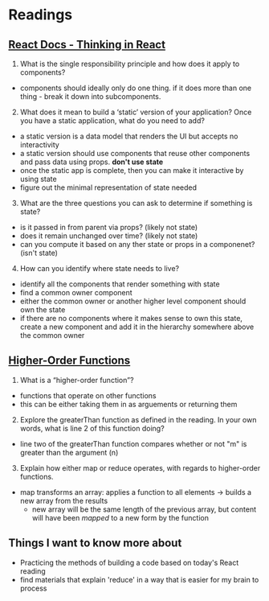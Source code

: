 # Readings

## [React Docs - Thinking in React](https://reactjs.org/docs/thinking-in-react.html)

1. What is the single responsibility principle and how does it apply to components?

- components should ideally only do one thing. if it does more than one thing - break it down into  subcomponents.

2. What does it mean to build a ‘static’ version of your application?
Once you have a static application, what do you need to add?

- a static version is a data model that renders the UI but accepts no interactivity
- a static version should use components that reuse other components and pass data using props. **don't use state** 
- once the static app is complete, then you can make it interactive by using state
- figure out the minimal representation of state needed

3. What are the three questions you can ask to determine if something is state?

- is it passed in from parent via props? (likely not state)
- does it remain unchanged over time? (likely not state)
- can you compute it based on any ther state or props in a componenet? (isn't state)

4. How can you identify where state needs to live?

- identify all the components that render something with state
- find a common owner component
- either the common owner or another higher level component should own the state
- if there are no components where it makes sense to own this state, create a new component and add it in the hierarchy somewhere above the common owner

## [Higher-Order Functions](https://eloquentjavascript.net/05_higher_order.html#h_xxCc98lOBK)

1. What is a “higher-order function”?

- functions that operate on other functions
- this can be either taking them in as arguements or returning them

2. Explore the greaterThan function as defined in the reading. In your own words, what is line 2 of this function doing?

- line two of the greaterThan function compares whether or not "m" is greater than the argument (n)

3. Explain how either map or reduce operates, with regards to higher-order functions.

- map transforms an array: applies a function to all elements -> builds a new array from the results
  - new array will be the same length of the previous array, but content will have been *mapped* to a new form by the function

## Things I want to know more about

- Practicing the methods of building a code based on today's React reading
- find materials that explain 'reduce' in a way that is easier for my brain to process